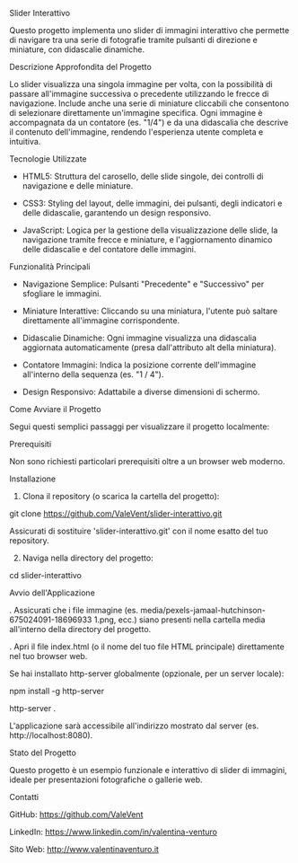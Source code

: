 Slider Interattivo

Questo progetto implementa uno slider di immagini interattivo che permette di navigare tra una serie di fotografie tramite pulsanti di direzione e miniature, con didascalie dinamiche.


Descrizione Approfondita del Progetto

Lo slider visualizza una singola immagine per volta, con la possibilità di passare all'immagine successiva o precedente utilizzando le frecce di navigazione. Include anche una serie di miniature cliccabili che consentono di selezionare direttamente un'immagine specifica. Ogni immagine è accompagnata da un contatore (es. "1/4") e da una didascalia che descrive il contenuto dell'immagine, rendendo l'esperienza utente completa e intuitiva.


Tecnologie Utilizzate

- HTML5: Struttura del carosello, delle slide singole, dei controlli di navigazione e delle miniature.

- CSS3: Styling del layout, delle immagini, dei pulsanti, degli indicatori e delle didascalie, garantendo un design responsivo.

- JavaScript: Logica per la gestione della visualizzazione delle slide, la navigazione tramite frecce e miniature, e l'aggiornamento dinamico delle didascalie e del contatore delle immagini.


Funzionalità Principali

- Navigazione Semplice: Pulsanti "Precedente" e "Successivo" per sfogliare le immagini.

- Miniature Interattive: Cliccando su una miniatura, l'utente può saltare direttamente all'immagine corrispondente.

- Didascalie Dinamiche: Ogni immagine visualizza una didascalia aggiornata automaticamente (presa dall'attributo alt della miniatura).

- Contatore Immagini: Indica la posizione corrente dell'immagine all'interno della sequenza (es. "1 / 4").

- Design Responsivo: Adattabile a diverse dimensioni di schermo.


Come Avviare il Progetto

Segui questi semplici passaggi per visualizzare il progetto localmente:


Prerequisiti

Non sono richiesti particolari prerequisiti oltre a un browser web moderno.


Installazione

1. Clona il repository (o scarica la cartella del progetto):

git clone https://github.com/ValeVent/slider-interattivo.git

Assicurati di sostituire 'slider-interattivo.git' con il nome esatto del tuo repository.

2. Naviga nella directory del progetto:

cd slider-interattivo


Avvio dell'Applicazione

. Assicurati che i file immagine (es. media/pexels-jamaal-hutchinson-675024091-18696933 1.png, ecc.) siano presenti nella cartella media all'interno della directory del progetto.

. Apri il file index.html (o il nome del tuo file HTML principale) direttamente nel tuo browser web.


Se hai installato http-server globalmente (opzionale, per un server locale):

npm install -g http-server

http-server .

L'applicazione sarà accessibile all'indirizzo mostrato dal server (es. http://localhost:8080).


Stato del Progetto

Questo progetto è un esempio funzionale e interattivo di slider di immagini, ideale per presentazioni fotografiche o gallerie web.


Contatti

GitHub: https://github.com/ValeVent

LinkedIn: https://www.linkedin.com/in/valentina-venturo

Sito Web: http://www.valentinaventuro.it

